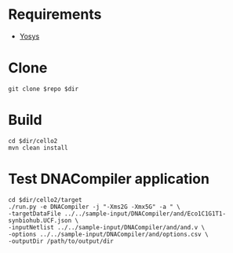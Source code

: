 # Requirements

  + [Yosys](http://www.clifford.at/yosys/)

# Clone

    git clone $repo $dir

# Build

    cd $dir/cello2
    mvn clean install

# Test DNACompiler application

    cd $dir/cello2/target
    ./run.py -e DNACompiler -j "-Xms2G -Xmx5G" -a " \
    -targetDataFile ../../sample-input/DNACompiler/and/Eco1C1G1T1-synbiohub.UCF.json \
    -inputNetlist ../../sample-input/DNACompiler/and/and.v \
    -options ../../sample-input/DNACompiler/and/options.csv \
    -outputDir /path/to/output/dir

